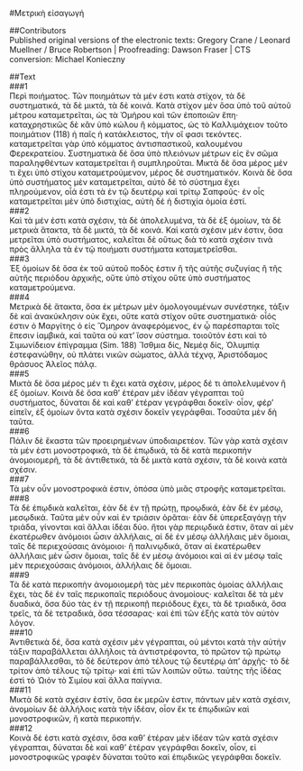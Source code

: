 #Μετρικὴ εἰσαγωγή  

##Contributors  
Published original versions of the electronic texts: Gregory Crane / Leonard Muellner / Bruce Robertson | Proofreading: Dawson Fraser | CTS conversion: Michael Konieczny  

##Text  
###1  
Περὶ ποιήματος. Τῶν ποιημάτων τὰ μέν ἐστι κατὰ στίχον, τὰ δὲ συστηματικά, τὰ δὲ μικτά, τὰ δὲ κοινά. Κατὰ στίχον μὲν ὅσα ὑπὸ τοῦ αὐτοῦ μέτρου καταμετρεῖται, ὡς τὰ Ὁμήρου καὶ τῶν ἐποποιῶν ἔπη· καταχρηστικῶς δὲ κἂν ὑπὸ κώλου ἢ κόμματος, ὡς τὸ Καλλιμάχειον τοῦτο ποιημάτιον (118) ἡ παῖς ἡ κατάκλειστος, τὴν οἵ φασι τεκόντες. καταμετρεῖται γὰρ ὑπὸ κόμματος ἀντισπαστικοῦ, καλουμένου Φερεκρατείου. Συστηματικὰ δὲ ὅσα ὑπὸ πλειόνων μέτρων εἰς ἓν σῶμα παραληφθέντων καταμετρεῖται ἢ συμπληροῦται. Μικτὰ δὲ ὅσα μέρος μέν τι ἔχει ὑπὸ στίχου καταμετρούμενον, μέρος δὲ συστηματικόν. Κοινὰ δὲ ὅσα ὑπὸ συστήματος μὲν καταμετρεῖται, αὐτὸ δὲ τὸ σύστημα ἔχει πληρούμενον, οἷά ἐστι τὰ ἐν τῷ δευτέρῳ καὶ τρίτῳ Σαπφοῦς· ἐν οἷς καταμετρεῖται μὲν ὑπὸ διστιχίας, αὐτὴ δὲ ἡ διστιχία ὁμοία ἐστί.  
###2  
Καὶ τὰ μέν ἐστι κατὰ σχέσιν, τὰ δὲ ἀπολελυμένα, τὰ δὲ ἐξ ὁμοίων, τὰ δὲ μετρικὰ ἄτακτα, τὰ δὲ μικτά, τὰ δὲ κοινά. Καὶ κατὰ σχέσιν μέν ἐστιν, ὅσα μετρεῖται ὑπὸ συστήματος, καλεῖται δὲ οὕτως διὰ τὸ κατὰ σχέσιν τινὰ πρὸς ἄλληλα τὰ ἐν τῷ ποιήματι συστήματα καταμετρεῖσθαι.  
###3  
Ἐξ ὁμοίων δὲ ὅσα ἐκ τοῦ αὐτοῦ ποδὸς ἐστιν ἢ τῆς αὐτῆς συζυγίας ἢ τῆς αὐτῆς περιόδου ἀρχικῆς, οὔτε ὑπὸ στίχου οὕτε ὑπὸ συστήματος καταμετρούμενα.  
###4  
Μετρικὰ δὲ ἄτακτα, ὅσα ἐκ μέτρων μὲν ὁμολογουμένων συνέστηκε, τάξιν δὲ καὶ ἀνακύκλησιν οὐκ ἔχει, οὕτε κατὰ στίχον οὔτε συστηματικά· οἷός ἐστιν ὁ Μαργίτης ὁ εἰς Ὅμηρον ἀναφερόμενος, ἐν ᾧ παρέσπαρται τοῖς ἔπεσιν ἰαμβικά, καὶ ταῦτα οὐ κατʼ ἴσον σύστημα. τοιοῦτόν ἐστι καὶ τὸ Σιμωνίδειον ἐπίγραμμα (Sim. 188) Ἴσθμια δίς, Νεμέᾳ δίς, Ὀλυμπίᾳ ἐστεφανώθην, οὐ πλάτει νικῶν σώματος, ἀλλὰ τέχνᾳ, Ἀριστόδαμος θράσυος Ἀλεῖος πάλᾳ.  
###5  
Μικτὰ δὲ ὅσα μέρος μέν τι ἔχει κατὰ σχέσιν, μέρος δέ τι ἀπολελυμένον ἢ ἐξ ὁμοίων. Κοινὰ δὲ ὅσα καθʼ ἑτέραν μὲν ἰδέαν γέγραπται τοῦ συστήματος, δύναται δὲ καὶ καθʼ ἑτέραν γεγράφθαι δοκεῖν· οἷον, φέρʼ εἰπεῖν, ἐξ ὁμοίων ὄντα κατὰ σχέσιν δοκεῖν γεγράφθαι. Τοσαῦτα μὲν δὴ ταῦτα.  
###6  
Πάλιν δὲ ἕκαστα τῶν προειρημένων ὑποδιαιρετέον. Τῶν γὰρ κατὰ σχέσιν τὰ μέν ἐστι μονοστροφικά, τὰ δὲ ἐπῳδικά, τὰ δὲ κατὰ περικοπὴν ἀνομοιομερῆ, τὰ δὲ ἀντιθετικά, τὰ δὲ μικτὰ κατὰ σχέσιν, τὰ δὲ κοινὰ κατὰ σχέσιν.  
###7  
Τὰ μὲν οὖν μονοστροφικά ἐστιν, ὁπόσα ὑπὸ μιᾶς στροφῆς καταμετρεῖται.  
###8  
Τὰ δὲ ἐπῳδικὰ καλεῖται, ἐὰν δὲ ἐν τῇ πρώτῃ, προῳδικά, ἐὰν δὲ ἐν μέσῳ, μεσῳδικά. Ταῦτα μὲν οὖν καὶ ἐν τριάσιν ὁρᾶται· ἐὰν δὲ ὑπερεξαγάγῃ τὴν τριάδα, γίνονται καὶ ἄλλαι ἰδέαι δύο. ἤτοι γὰρ περιῳδικά ἐστιν, ὅταν αἱ μὲν ἑκατέρωθεν ἀνόμοιοι ὦσιν ἀλλήλαις, αἱ δὲ ἐν μέσῳ ἀλλήλαις μὲν ὅμοιαι, ταῖς δὲ περιεχούσαις ἀνὀμοιοι· ἢ παλινῳδικά, ὅταν αἱ ἑκατέρωθεν ἀλλήλαις μὲν ὦσιν ὅμοιαι, ταῖς δὲ ἐν μέσῳ ἀνόμοιοι καὶ αἱ ἐν μέσῳ ταῖς μὲν περιεχούσαις ἀνόμοιοι, ἀλλήλαις δὲ ὅμοιαι.  
###9  
Τὰ δὲ κατὰ περικοπὴν ἀνομοιομερῆ τὰς μὲν περικοπὰς ὁμοίας ἀλλήλαις ἔχει, τὰς δὲ ἐν ταῖς περικοπαῖς περιόδους ἀνομοίους· καλεῖται δὲ τὰ μὲν δυαδικά, ὅσα δύο τὰς ἐν τῇ περικοπῇ περιόδους ἔχει, τὰ δὲ τριαδικά, ὅσα τρεῖς, τὰ δὲ τετραδικά, ὅσα τέσσαρας· καὶ ἐπὶ τῶν ἑξῆς κατὰ τὸν αὐτὸν λόγον.  
###10  
Ἀντιθετικὰ δέ, ὅσα κατὰ σχέσιν μὲν γέγραπται, οὐ μέντοι κατὰ τὴν αὐτὴν τάξιν παραβάλλεται ἀλλήλοις τὰ ἀντιστρέφοντα, τὸ πρῶτον τῷ πρώτῳ παραβάλλεσθαι, τὸ δὲ δεύτερον ἀπὸ τέλους τῷ δευτέρῳ ἀπʼ ἀρχῆς· τὸ δὲ τρίτον ἀπὸ τέλους τῷ τρίτῳ· καὶ ἐπὶ τῶν λοιπῶν οὕτω. ταύτης τῆς ἰδέας ἐστὶ τὸ Ὠιὸν τὸ Σιμίου καὶ ἄλλα παίγνια.  
###11  
Μικτὰ δὲ κατὰ σχέσιν ἐστίν, ὅσα ἐκ μερῶν ἐστιν, πάντων μὲν κατὰ σχέσιν, ἀνομοίων δὲ ἀλλήλοις κατὰ τὴν ἰδέαν, οἷον ἔκ τε ἐπῳδικῶν καὶ μονοστροφικῶν, ἢ κατὰ περικοπήν.  
###12  
Κοινὰ δέ ἐστι κατὰ σχέσιν, ὅσα καθʼ ἑτέραν μὲν ἰδέαν τῶν κατὰ σχέσιν γέγραπται, δύναται δὲ καὶ καθʼ ἑτέραν γεγράφθαι δοκεῖν, οἷον, εἰ μονοστροφικῶς γραφὲν δύναται τοῦτο καὶ ἐπῳδικῶς γεγράφθαι δοκεῖν.  
